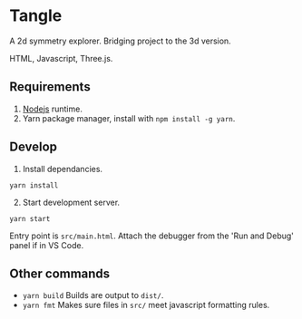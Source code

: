 # Tangle

A 2d symmetry explorer. Bridging project to the 3d version.

HTML, Javascript, Three.js.

## Requirements

1. [Nodejs](https://nodejs.org/en/) runtime.
2. Yarn package manager, install with `npm install -g yarn`.

## Develop

1. Install dependancies.

```
yarn install
```

2. Start development server.

```
yarn start
```

Entry point is `src/main.html`.
Attach the debugger from the 'Run and Debug' panel if in VS Code.

## Other commands

* `yarn build` Builds are output to `dist/`.
* `yarn fmt` Makes sure files in `src/` meet javascript formatting rules.